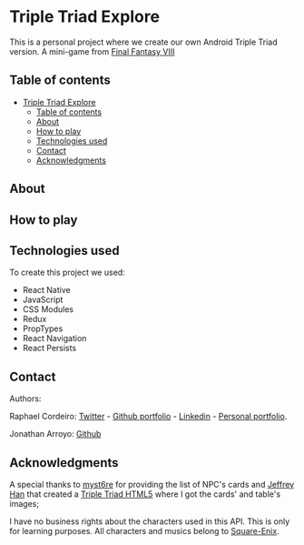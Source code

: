 # Triple Triad Explore

This is a personal project where we create our own Android Triple Triad version. A mini-game from [Final Fantasy VIII][ffviii]

## Table of contents

- [Triple Triad Explore](#triple-triad-explore)
  - [Table of contents](#table-of-contents)
  - [About](#about)
  - [How to play](#how-to-play)
  - [Technologies used](#technologies-used)
  - [Contact](#contact)
  - [Acknowledgments](#acknowledgments)

## About


## How to play


## Technologies used

To create this project we used:

* React Native
* JavaScript
* CSS Modules
* Redux
* PropTypes
* React Navigation
* React Persists


## Contact

Authors: 

Raphael Cordeiro: [Twitter][rapha-twitter] - [Github portfolio][rapha-github] - [Linkedin][rapha-linkedin] - [Personal portfolio][rapha-personal].

Jonathan Arroyo: [Github][johny-github]


## Acknowledgments

A special thanks to [myst6re](https://github.com/myst6re) for providing the list of NPC's cards and [Jeffrey Han](https://github.com/itdelatrisu) that created a [Triple Triad HTML5](https://github.com/itdelatrisu/triple-triad-html5) where I got the cards' and table's images;

I have no business rights about the characters used in this API. This is only for learning purposes. All characters and musics belong to [Square-Enix][square].


<!-- Links -->
[ffviii]: https://ffviiiremastered.square-enix-games.com/en-us
[square]: https://www.square-enix.com/
[rapha-github]: https://github.com/phalado
[rapha-twitter]: https://twitter.com/phalado
[rapha-linkedin]: https://www.linkedin.com/in/raphael-cordeiro/
[rapha-personal]: https://phalado.github.io/
[johny-github]: https://github.com/jeas560